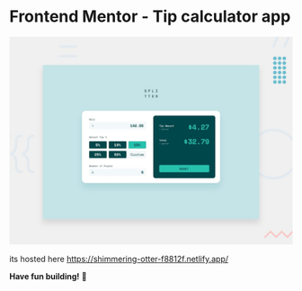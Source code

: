 # Frontend Mentor - Tip calculator app

![Design preview for the Tip calculator app coding challenge](./design/desktop-preview.jpg)


its hosted here https://shimmering-otter-f8812f.netlify.app/

**Have fun building!** 🚀
